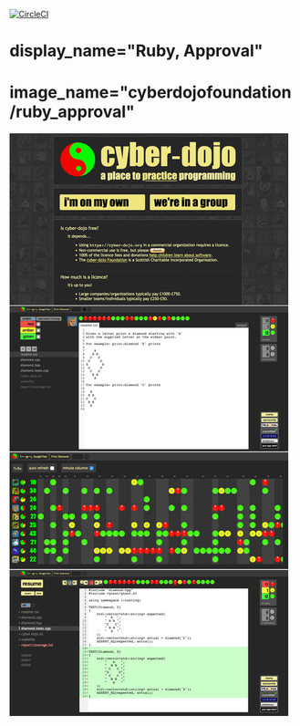 
[![CircleCI](https://circleci.com/gh/cyber-dojo-languages/ruby-approval.svg?style=svg)](https://circleci.com/gh/cyber-dojo-languages/ruby-approval)

# display_name="Ruby, Approval"
# image_name="cyberdojofoundation/ruby_approval"

![cyber-dojo.org home page](https://github.com/cyber-dojo/cyber-dojo/blob/master/shared/home_page_snapshot.png)

